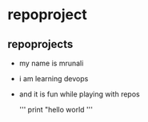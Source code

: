 # repoproject

## repoprojects
- my name is mrunali
- i am learning devops
- and it is fun while playing with repos

  '''
  print "hello world
  '''
  
